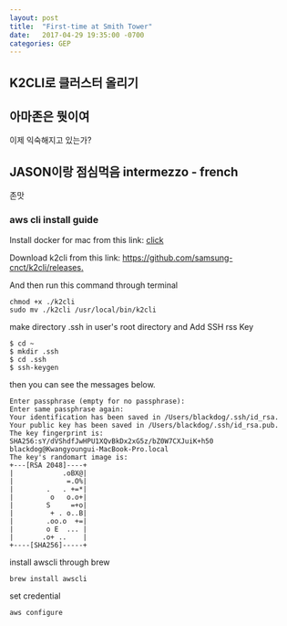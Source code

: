 ```yaml
---
layout: post
title:  "First-time at Smith Tower"
date:   2017-04-29 19:35:00 -0700
categories: GEP
---
```


##  K2CLI로 클러스터 올리기

## 아마존은 뭣이여
이제 익숙해지고 있는가?

## JASON이랑 점심먹음  intermezzo - french
존맛


### aws cli install guide
Install docker for mac from this link: [click](https://docs.docker.com/docker-for-mac/install/#where-to-go-next)

Download k2cli from this link:  [https://github.com/samsung-cnct/k2cli/releases. ](https://github.com/samsung-cnct/k2cli/releases)

And then run this command through terminal
```
chmod +x ./k2cli
sudo mv ./k2cli /usr/local/bin/k2cli
```

make directory .ssh in user's root directory  and Add SSH rss Key
```
$ cd ~
$ mkdir .ssh
$ cd .ssh
$ ssh-keygen
```

then you can see the messages below.
```
Enter passphrase (empty for no passphrase):
Enter same passphrase again:
Your identification has been saved in /Users/blackdog/.ssh/id_rsa.
Your public key has been saved in /Users/blackdog/.ssh/id_rsa.pub.
The key fingerprint is:
SHA256:sY/dVShdfJwHPU1XQvBkDx2xG5z/bZ0W7CXJuiK+h50 blackdog@Kwangyoungui-MacBook-Pro.local
The key's randomart image is:
+---[RSA 2048]----+
|            .oBX@|
|             =.O%|
|        .   . +=*|
|         o   o.o+|
|        S     =+o|
|         + . o..B|
|        .oo.o  +=|
|        o E  ... |
|       .o+ ..    |
+----[SHA256]-----+
```

install awscli through brew
```
brew install awscli
```

set credential
```
aws configure
```
